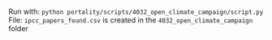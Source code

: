 Run with:
`python portality/scripts/4032_open_climate_campaign/script.py`
File:
`ipcc_papers_found.csv` is created in the `4032_open_climate_campaign` folder